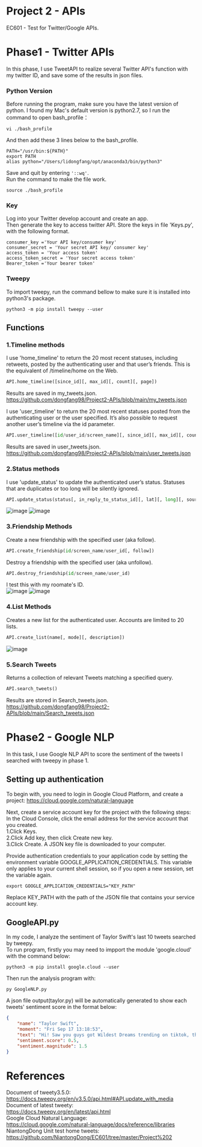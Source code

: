 # Project 2 - APIs
EC601 - Test for Twitter/Google APIs.  
# Phase1 - Twitter APIs
In this phase, I use TweetAPI to realize several Twitter API's function with my twitter ID, and save some of the results in json files.  
### Python Version
Before running the program, make sure you have the latest version of python. I found my Mac's default version is python2.7, so I run the command to open bash_profile：
```
vi ./bash_profile
```
And then add these 3 lines below to the bash_profile.  
```
PATH="/usr/bin:${PATH}"
export PATH
alias python="/Users/lidongfang/opt/anaconda3/bin/python3"
```
Save and quit by entering ```'::wq'```.  
Run the command to make the file work.  
```
source ./bash_profile
```
### Key
Log into your Twitter develop account and create an app.  
Then generate the key to access twitter API. Store the keys in file 'Keys.py', with the following format.  
```
consumer_key ='Your API key/consumer key'
consumer_secret = 'Your secret API key/ consumer key'
access_token = 'Your access token'
access_token_secret = 'Your secret access token'
Bearer_token ='Your bearer token'
```
### Tweepy
To import tweepy, run the command bellow to make sure it is installed into python3's package.
```
python3 -m pip install tweepy --user
```
## Functions
### 1.Timeline methods
I use 'home_timeline' to return the 20 most recent statuses, including retweets, posted by the authenticating user and that user’s friends. This is the equivalent of /timeline/home on the Web.  
``` python
API.home_timeline([since_id][, max_id][, count][, page])
```
Results are saved in my_tweets.json.  
https://github.com/dongfang98/Project2-APIs/blob/main/my_tweets.json

I use 'user_timeline' to return the 20 most recent statuses posted from the authenticating user or the user specified. It’s also possible to request another user’s timeline via the id parameter.  
``` python
API.user_timeline([id/user_id/screen_name][, since_id][, max_id][, count][, page])
```
Results are saved in user_tweets.json.  
https://github.com/dongfang98/Project2-APIs/blob/main/user_tweets.json

### 2.Status methods
I use 'update_status' to update the authenticated user’s status. Statuses that are duplicates or too long will be silently ignored.
``` python
API.update_status(status[, in_reply_to_status_id][, lat][, long][, source][, place_id])
```
![image](https://user-images.githubusercontent.com/78338843/134862590-6cf5f11f-40c2-4ff4-b35a-1bd8fb9d4cd6.png)
![image](https://user-images.githubusercontent.com/78338843/134862680-8fcd0464-1108-4839-9057-4163be7bd241.png)

### 3.Friendship Methods
Create a new friendship with the specified user (aka follow).  
``` python
API.create_friendship(id/screen_name/user_id[, follow])
```
Destroy a friendship with the specified user (aka unfollow).  
``` python
API.destroy_friendship(id/screen_name/user_id)
```
I test this with my roomate's ID.  
![image](https://user-images.githubusercontent.com/78338843/134863447-7875179c-1b58-4644-a5ad-c44297cdfeae.png)
![image](https://user-images.githubusercontent.com/78338843/134863407-37e7a92f-c85e-4295-887f-36169e74dc3d.png)

### 4.List Methods
Creates a new list for the authenticated user. Accounts are limited to 20 lists.  
``` python
API.create_list(name[, mode][, description])
```
![image](https://user-images.githubusercontent.com/78338843/134863879-0826fc5a-42ca-4362-9ab3-ff4a3d07e24a.png)

### 5.Search Tweets
Returns a collection of relevant Tweets matching a specified query.  
``` python
API.search_tweets()
```
Results are stored in Search_tweets.json.  
https://github.com/dongfang98/Project2-APIs/blob/main/Search_tweets.json
 
# Phase2 - Google NLP
In this task, I use Google NLP API to score the sentiment of the tweets I searched with tweepy in phase 1.  
## Setting up authentication
To begin with, you need to login in Google Cloud Platform, and create a project: https://cloud.google.com/natural-language  
  
Next, create a service account key for the project with the following steps:  
In the Cloud Console, click the email address for the service account that you created.  
1.Click Keys.  
2.Click Add key, then click Create new key.  
3.Click Create. A JSON key file is downloaded to your computer.  
  
Provide authentication credentials to your application code by setting the environment variable GOOGLE_APPLICATION_CREDENTIALS. This variable only applies to your current shell session, so if you open a new session, set the variable again.
```
export GOOGLE_APPLICATION_CREDENTIALS="KEY_PATH"
```
Replace KEY_PATH with the path of the JSON file that contains your service account key.  
## GoogleAPI.py
In my code, I analyze the sentiment of Taylor Swift's last 10 tweets searched by tweepy.  
To run program, firstly you may need to impport the module 'google.cloud' with the command below:
```
python3 -m pip install google.cloud --user
```
Then run the analysis program with:
```
py GoogleNLP.py
```
A json file output(taylor.py) will be automatically generated to show each tweets' sentiment score in the format below:
``` json
{
    "name": "Taylor Swift",
    "moment": "Fri Sep 17 13:18:53",
    "text": "Hi! Saw you guys got Wildest Dreams trending on tiktok, thought you should have my version \ud83d\ude18\ud83d\ude18\ud83d\ude18\ud83d\ude18\u2026 https://t.co/LtkfAItbUp",
    "sentiment.score": 0.5,
    "sentiment.magnitude": 1.5
}
```
  
# References
Document of tweety3.5.0:  
https://docs.tweepy.org/en/v3.5.0/api.html#API.update_with_media  
Document of latest tweety:  
https://docs.tweepy.org/en/latest/api.html  
Google Cloud Natural Language:  
https://cloud.google.com/natural-language/docs/reference/libraries
NiantongDong Unit test home tweets:  
https://github.com/NiantongDong/EC601/tree/master/Project%202 
